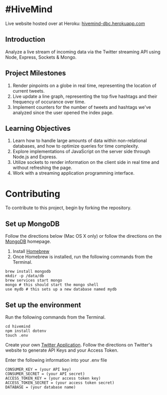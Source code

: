 # #HiveMind
Live website hosted over at Heroku: [hivemind-dbc.herokuapp.com](http://hivemind-dbc.herokuapp.com)

## Introduction

Analyze a live stream of incoming data via the Twitter streaming API using Node, Express, Sockets & Mongo.

## Project Milestones

1. Render pinpoints on a globe in real time, representing the location of current tweets.
2. Live update a line graph, representing the top five hashtags and their frequency of occurance over time.
3. Implement counters for the number of tweets and hashtags we've analyzed since the user opened the index page.

## Learning Objectives

1. Learn how to handle large amounts of data within non-relational databases, and how to optimize queries for time complexity.
2. Explore implementations of JavaScript on the server side through Node.js and Express.
3. Utilize sockets to render information on the client side in real time and without refreshing the page.
4. Work with a streaming application programming interface.

# Contributing

To contribute to this project, begin by forking the repository.

## Set up MongoDB

Follow the directions below (Mac OS X only) or follow the directions on the [MongoDB](http://docs.mongodb.org/manual/tutorial/install-mongodb-on-os-x/) homepage.

1. Install [Homebrew](http://brew.sh/)
2. Once Homebrew is installed, run the following commands from the Terminal.
```
brew install mongodb
mkdir -p /data/db
brew services start mongo
mongo # this should start the mongo shell
use mydb # this sets up a new database named mydb
```
## Set up the environment

Run the following commands from the Terminal.
```
cd hivemind
npm install dotenv
touch .env
```

Create your own [Twitter Application](https://apps.twitter.com/).  Follow the directions on Twitter's website to generate API Keys and your Access Token.

Enter the following information into your .env file
```
CONSUMER_KEY = (your API key)
CONSUMER_SECRET = (your API secret)
ACCESS_TOKEN_KEY = (your access token key)
ACCESS_TOKEN_SECRET = (your access token secret)
DATABASE = (your database name)
```
